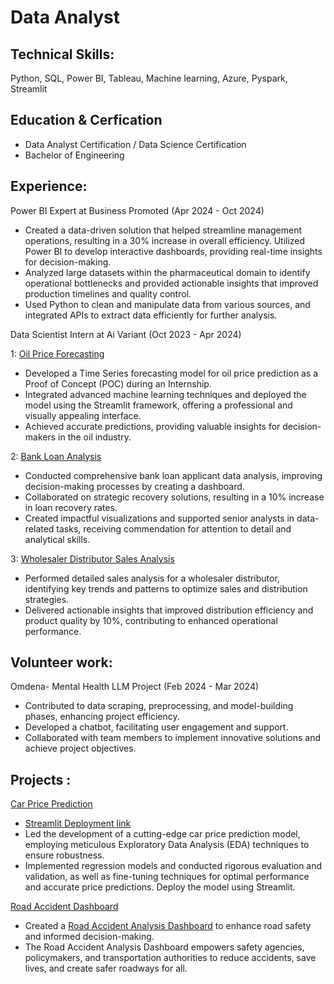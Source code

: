 
# Data Analyst
## Technical Skills:
Python, SQL, Power BI, Tableau, Machine learning, Azure, Pyspark, Streamlit

## Education & Cerfication
* Data Analyst Certification / Data Science Certification
* Bachelor of Engineering

## Experience:

Power BI Expert at 
Business Promoted (Apr 2024 - Oct 2024)
* Created a data-driven solution that helped streamline management operations, resulting in a 30% increase in overall efficiency. Utilized Power BI to develop interactive dashboards, providing real-time insights for decision-making.
* Analyzed large datasets within the pharmaceutical domain to identify operational bottlenecks and provided actionable insights that improved production timelines and quality control.
* Used Python to clean and manipulate data from various sources, and integrated APIs to extract data efficiently for further analysis.

Data Scientist Intern at Ai Variant (Oct 2023 - Apr 2024)

 1: [Oil Price Forecasting](https://github.com/BagalPrashant/Oil-Price-Forecasting)
* Developed a Time Series forecasting model for oil price prediction as a Proof of Concept (POC) during an Internship.
* Integrated advanced machine learning techniques and deployed the model using the Streamlit framework, offering a professional and visually appealing interface.
* Achieved accurate predictions, providing valuable insights for decision-makers in the oil industry.
  
 2: [Bank Loan Analysis](https://github.com/BagalPrashant/Bank-Loan-Report)
* Conducted comprehensive bank loan applicant data analysis, improving decision-making processes by creating a dashboard.
* Collaborated on strategic recovery solutions, resulting in a 10% increase in loan recovery rates.
* Created impactful visualizations and supported senior analysts in data-related tasks, receiving commendation for attention to detail and analytical skills.

3: [Wholesaler Distributor Sales Analysis](https://github.com/) 
* Performed detailed sales analysis for a wholesaler distributor, identifying key trends and patterns to optimize sales and distribution strategies.
* Delivered actionable insights that improved distribution efficiency and product quality by 10%, contributing to enhanced operational performance.

  

## Volunteer work:

Omdena- Mental Health LLM Project (Feb 2024 - Mar 2024)

* Contributed to data scraping, preprocessing, and model-building phases, enhancing project efficiency.
* Developed a chatbot, facilitating user engagement and support.
* Collaborated with team members to implement innovative solutions and achieve project objectives.
  
## Projects :  
[Car Price Prediction](https://github.com/BagalPrashant/Car-Price-Predication)
* [Streamlit Deployment link](https://car-price-predication-8wtyjqpsayee9qrhjcln9f.streamlit.app/)
* Led the development of a cutting-edge car price prediction model, employing meticulous Exploratory Data Analysis (EDA) techniques to ensure robustness.
* Implemented regression models and conducted rigorous evaluation and validation, as well as fine-tuning techniques for optimal
performance and accurate price predictions. Deploy the model using Streamlit.

[Road Accident Dashboard](https://github.com/BagalPrashant/Road-Accident-Analysis-PowerBI)
* Created a [Road Accident Analysis Dashboard](https://github.com/BagalPrashant/Road-Accident-Analysis-Tableau/tree/main/Road%20Accident%20Analysis) to enhance road safety and informed decision-making.
* The Road Accident Analysis Dashboard empowers safety agencies, policymakers, and transportation authorities to reduce accidents, save lives, and create safer roadways for all. 
